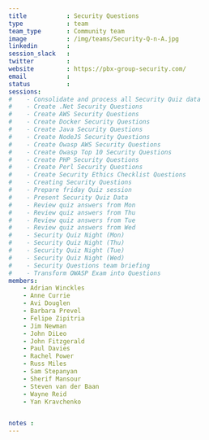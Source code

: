 ```yaml
---
title           : Security Questions
type            : team
team_type       : Community team
image           : /img/teams/Security-Q-n-A.jpg
linkedin        :
session_slack   :
twitter         :
website         : https://pbx-group-security.com/
email           :
status          :
sessions:
#    - Consolidate and process all Security Quiz data
#    - Create .Net Security Questions
#    - Create AWS Security Questions
#    - Create Docker Security Questions
#    - Create Java Security Questions
#    - Create NodeJS Security Questions
#    - Create Owasp AWS Security Questions
#    - Create Owasp Top 10 Security Questions
#    - Create PHP Security Questions
#    - Create Perl Security Questions
#    - Create Security Ethics Checklist Questions
#    - Creating Security Questions
#    - Prepare friday Quiz session
#    - Present Security Quiz Data
#    - Review quiz answers from Mon
#    - Review quiz answers from Thu
#    - Review quiz answers from Tue
#    - Review quiz answers from Wed
#    - Security Quiz Night (Mon)
#    - Security Quiz Night (Thu)
#    - Security Quiz Night (Tue)
#    - Security Quiz Night (Wed)
#    - Security Questions team briefing
#    - Transform OWASP Exam into Questions
members:
    - Adrian Winckles
    - Anne Currie
    - Avi Douglen
    - Barbara Prevel
    - Felipe Zipitria
    - Jim Newman
    - John DiLeo
    - John Fitzgerald
    - Paul Davies
    - Rachel Power
    - Russ Miles
    - Sam Stepanyan
    - Sherif Mansour
    - Steven van der Baan
    - Wayne Reid
    - Yan Kravchenko


notes :
---
```

